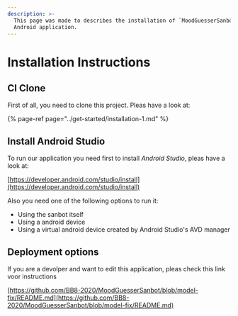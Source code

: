 ```yaml
---
description: >-
  This page was made to describes the installation of `MoodGuesserSanbot`
  Android application.
---
```


# Installation Instructions

## CI Clone

First of all, you need to clone this project. Pleas have a look at: 

{% page-ref page="../get-started/installation-1.md" %}

## Install Android Studio 

  
To run our application you need first to install _Android Studio_, pleas have a look at: 

[https://developer.android.com/studio/install](https://developer.android.com/studio/install)

Also you need one of the following options to run it:

* Using the sanbot itself
* Using a android device
* Using a virtual android device created by Android Studio's AVD manager

## Deployment options 

If you are a devolper and want to edit this application, pleas check this link voor instructions

[https://github.com/BB8-2020/MoodGuesserSanbot/blob/model-fix/README.md](https://github.com/BB8-2020/MoodGuesserSanbot/blob/model-fix/README.md)

